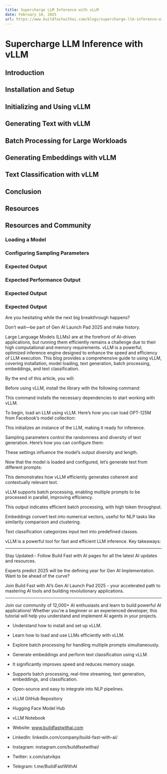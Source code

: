 ```yaml
---
title: Supercharge LLM Inference with vLLM
date: February 14, 2025
url: https://www.buildfastwithai.com/blogs/supercharge-llm-inference-with-vllm
---
```


# Supercharge LLM Inference with vLLM

## Introduction

## Installation and Setup

## Initializing and Using vLLM

## Generating Text with vLLM

## Batch Processing for Large Workloads

## Generating Embeddings with vLLM

## Text Classification with vLLM

## Conclusion

## Resources

## Resources and Community

### Loading a Model

### Configuring Sampling Parameters

### Expected Output

### Expected Performance Output

### Expected Output

### Expected Output

Are you hesitating while the next big breakthrough happens?

Don’t wait—be part of Gen AI Launch Pad 2025 and make history.

Large Language Models (LLMs) are at the forefront of AI-driven applications, but running them efficiently remains a challenge due to their high computational and memory requirements. vLLM is a powerful, optimized inference engine designed to enhance the speed and efficiency of LLM execution. This blog provides a comprehensive guide to using vLLM, covering installation, model loading, text generation, batch processing, embeddings, and text classification.

By the end of this article, you will:

Before using vLLM, install the library with the following command:

This command installs the necessary dependencies to start working with vLLM.

To begin, load an LLM using vLLM. Here’s how you can load OPT-125M from Facebook’s model collection:

This initializes an instance of the LLM, making it ready for inference.

Sampling parameters control the randomness and diversity of text generation. Here’s how you can configure them:

These settings influence the model’s output diversity and length.

Now that the model is loaded and configured, let’s generate text from different prompts:

This demonstrates how vLLM efficiently generates coherent and contextually relevant text.

vLLM supports batch processing, enabling multiple prompts to be processed in parallel, improving efficiency.

This output indicates efficient batch processing, with high token throughput.

Embeddings convert text into numerical vectors, useful for NLP tasks like similarity comparison and clustering.

Text classification categorizes input text into predefined classes.

vLLM is a powerful tool for fast and efficient LLM inference. Key takeaways:

---------------------------

Stay Updated:- Follow Build Fast with AI pages for all the latest AI updates and resources.

Experts predict 2025 will be the defining year for Gen AI Implementation. Want to be ahead of the curve?

Join Build Fast with AI’s Gen AI Launch Pad 2025 - your accelerated path to mastering AI tools and building revolutionary applications.

---------------------------

Join our community of 12,000+ AI enthusiasts and learn to build powerful AI applications! Whether you're a beginner or an experienced developer, this tutorial will help you understand and implement AI agents in your projects.

* Understand how to install and set up vLLM.
* Learn how to load and use LLMs efficiently with vLLM.
* Explore batch processing for handling multiple prompts simultaneously.
* Generate embeddings and perform text classification using vLLM.

* It significantly improves speed and reduces memory usage.
* Supports batch processing, real-time streaming, text generation, embeddings, and classification.
* Open-source and easy to integrate into NLP pipelines.

* vLLM GitHub Repository
* Hugging Face Model Hub
* vLLM Notebook

* Website: www.buildfastwithai.com
* LinkedIn: linkedin.com/company/build-fast-with-ai/
* Instagram: instagram.com/buildfastwithai/
* Twitter: x.com/satvikps
* Telegram: t.me/BuildFastWithAI

